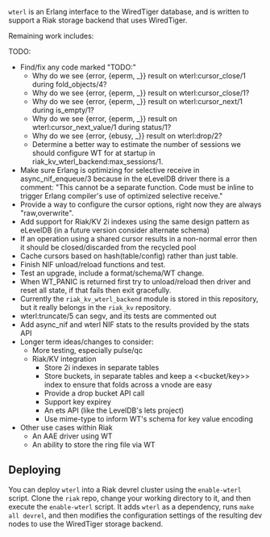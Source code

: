 `wterl` is an Erlang interface to the WiredTiger database, and is written to
support a Riak storage backend that uses WiredTiger.

Remaining work includes:

TODO:
* Find/fix any code marked "TODO:"
  * Why do we see {error, {eperm, _}} result on wterl:cursor_close/1 during
    fold_objects/4?
  * Why do we see {error, {eperm, _}} result on wterl:cursor_close/1?
  * Why do we see {error, {eperm, _}} result on wterl:cursor_next/1 during
    is_empty/1?
  * Why do we see {error, {eperm, _}} result on wterl:cursor_next_value/1
    during status/1?
  * Why do we see {error, {ebusy, _}} result on wterl:drop/2?
  * Determine a better way to estimate the number of sessions we should
    configure WT for at startup in riak_kv_wterl_backend:max_sessions/1.
* Make sure Erlang is optimizing for selective receive in async_nif_enqueue/3
  because in the eLevelDB driver there is a comment: "This cannot be a separate
  function. Code must be inline to trigger Erlang compiler's use of optimized
  selective receive."
* Provide a way to configure the cursor options, right now they are
  always "raw,overwrite".
* Add support for Riak/KV 2i indexes using the same design pattern
  as eLevelDB (in a future version consider alternate schema)
* If an operation using a shared cursor results in a non-normal error
  then it should be closed/discarded from the recycled pool
* Cache cursors based on hash(table/config) rather than just table.
* Finish NIF unload/reload functions and test.
* Test an upgrade, include a format/schema/WT change.
* When WT_PANIC is returned first try to unload/reload then driver
  and reset all state, if that fails then exit gracefully.
* Currently the `riak_kv_wterl_backend` module is stored in this
  repository, but it really belongs in the `riak_kv` repository.
* wterl:truncate/5 can segv, and its tests are commented out
* Add async_nif and wterl NIF stats to the results provided by the
  stats API
* Longer term ideas/changes to consider:
  * More testing, especially pulse/qc
  * Riak/KV integration
    * Store 2i indexes in separate tables
    * Store buckets, in separate tables and keep a <<bucket/key>> index
      to ensure that folds across a vnode are easy
    * Provide a drop bucket API call
    * Support key expirey
    * An ets API (like the LevelDB's lets project)
    * Use mime-type to inform WT's schema for key value encoding
 * Other use cases within Riak
    * An AAE driver using WT
    * An ability to store the ring file via WT


Deploying
---------

You can deploy `wterl` into a Riak devrel cluster using the `enable-wterl`
script. Clone the `riak` repo, change your working directory to it, and
then execute the `enable-wterl` script. It adds `wterl` as a dependency,
runs `make all devrel`, and then modifies the configuration settings of the
resulting dev nodes to use the WiredTiger storage backend.
